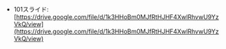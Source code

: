 - 101スライド: [https://drive.google.com/file/d/1k3HHoBm0MJfRtHJHF4XwlRhvwU9YzVkQ/view](https://drive.google.com/file/d/1k3HHoBm0MJfRtHJHF4XwlRhvwU9YzVkQ/view)
